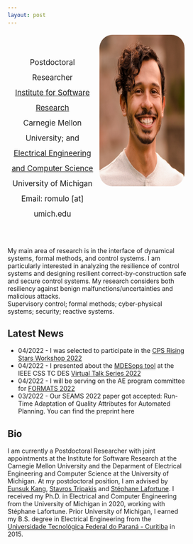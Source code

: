 ```yaml
---
layout: post
---
```


<link rel="stylesheet" href="https://cdn.jsdelivr.net/gh/jpswalsh/academicons@1/css/academicons.min.css">
<link rel="stylesheet" href="https://cdnjs.cloudflare.com/ajax/libs/font-awesome/4.7.0/css/font-awesome.min.css">

<style>
* {
  box-sizing: border-box;
}

/* Create two equal columns that floats next to each other */
.column {
  padding: 5px;
  float: left;
}
.left {
  width: 50%;
}

.right {
  width: 50%;
}
/* Clear floats after the columns */
.row:after {
  content: "";
  display: table;
  clear: both;
}
p.small {
  line-height: 2;
}

p.big {
  line-height: 1.8;
}


/*STRAVA DATA FROM https://www.frontendhero.dev/tutorial/strava-widget/*/
.strava-widget {
   float: left;
   width: 100%;
}
   .strava-stats {
      border-top: 1px solid #ccc;
      border-right: 1px solid #ccc;
   }
      .strava-stats .caption {
         background: #dbdada;
         font-weight: bold;
      }
         .strava-stats th,
         .strava-stats td {
            padding: 15px;
            border-left: 1px solid #ccc;
            border-bottom: 1px solid #ccc;
            width: calc(100% / 6)
         }
         .strava-stats .heading {
            background: #dbdadac7;
            font-weight: bold;
            text-align: center;
}


/*SOCIAL MEDIA BUTTONS*/

.sm_icon{
  width: 50px;
  /* the height is adjusted automatically*/
}
.ai {
  padding: 20px;
  font-size: 40px;
  width: 50px;
  text-align: center;
  text-decoration: none;
}

/* Add a hover effect if you want */
.ai:hover {
  opacity: 0.7;
}
.fa {
  padding: 20px;
  font-size:30px;
  width: 50px;
  text-align: center;
  text-decoration: none;
}

/* Add a hover effect if you want */
.fa:hover {
  opacity: 0.7;
}

img.rounded-corners {
  border-radius: 30px;
}


</style>

<div class="bio">
	<div class = "row">
		<div class = "column left" style="margin-top: 2em;">	
			<div class = "contact"> 
				<p class="small" style="font-size:17px;text-align:center">Postdoctoral Researcher<br>
				<a href = "https://www.isri.cmu.edu/">Institute for Software Research</a><br> Carnegie Mellon University; and<br>
				<a href = "https://ece.engin.umich.edu/">Electrical Engineering and Computer Science</a><br> University of Michigan<br>
        Email: romulo [at] umich.edu
        </p>
      </div>
      <div class = "icons" style="margin-top: -2em;margin-left: 4em">
        <!-- <a class="fa fa-envelope" href="mailto:romulo@umich.edu"></a> -->
        <a class="ai ai-google-scholar-square ai-3x" href="https://scholar.google.com/citations?user=IVN60_4AAAAJ&hl=en"></a>
        <a class="fa fa-github" href="https://github.com/romulo-goes"></a>
        <a class="fa fa-book" href="https://www.goodreads.com/user/show/126601317-romulo-meira-goes"></a>
			</div>
		</div>
		<div class = "column right">
			<div class = "img"><img src="/assets/images/rmg-2021.jpg" style="width:320px;height:340px;" class="rounded-corners"></div>
		</div>
	</div>
  

</div>

<div class = "Research">
	<p>
		My main area of research is in the interface of dynamical systems, formal methods, and control systems.
    I am particularly interested in analyzing the resilience of control systems and designing resilient correct-by-construction safe and secure control systems.
    My research considers both resiliency against benign malfunctions/uncertainties and malicious attacks.<br>
    Supervisory control; formal methods; cyber-physical systems; security; reactive systems.
</p>
</div>

<div class= "News">
	<h2>Latest News</h2>
  <ul>
  <li>04/2022 - I was selected to participate in the <a href = "https://cps-rising-stars2022.com/">CPS Rising Stars Workshop 2022</a></li>
  <li>04/2022 - I presented about the <a href = "https://gitlab.eecs.umich.edu/M-DES-tools/desops/">MDESops tool</a> at the IEEE CSS TC DES <a href = "http://ieeecss.org/tc/discrete-event-systems/talk-series-2022/">Virtual Talk Series 2022</a></li>
  <li>04/2022 -  I will be serving on the AE program committee for <a href = "https://conferences.ncl.ac.uk/formats2022/">FORMATS 2022</a></li>
  <li>03/2022 - Our SEAMS 2022 paper got accepted: Run-Time Adaptation of Quality Attributes for Automated Planning. You can find the preprint here</li>
</ul>
</div>

<!-- <div class= "Projects">
	<h2><a href = "{{ site.baseurl }}/projects">Projects</a></h2>
	<p><strong> Resilience against cyber-attacks in cyber-physical systems</strong></p>
	<p><strong> Robustness in discrete transition systems</strong></p>
	<p><strong> Privacy in dynamical systems</strong></p>
</div> -->

<div class = "Bio">
<h2>Bio</h2>
<p>
	I am currently a Postdoctoral Researcher with joint appointments at the Institute for Software Research at the Carnegie Mellon University and the Deparment of Electrical Engineering and Computer Science at the University of Michigan. 
	At my postdoctoral position, I am advised by <a href = "https://eskang.github.io/">Eunsuk Kang</a>, <a href = "https://www.khoury.northeastern.edu/people/stavros-tripakis/">Stavros Tripakis</a> and <a href = "https://wiki.eecs.umich.edu/stephane/index.php/Main_Page">Stéphane Lafortune</a>.
	I received my Ph.D. in Electrical and Computer Engineering from the University of Michigan in 2020, working with Stéphane Lafortune.
	Prior University of Michigan, I earned my B.S. degree in Electrical Engineering from the <a href = "http://portal.utfpr.edu.br/campus/curitiba">Universidade Tecnológica Federal do Paraná - Curitiba</a> in 2015.
</p>
</div>


<!-- 
<div class="strava-widget">
   <table class="strava-stats">
      <tr>
         <th class="caption" colspan="6">Weekly running stats</th>
      </tr>
      <tr>
         <td>Runs</td> 
         <td><strong><?php echo $all_run_totals['count']; ?></strong></td>
      </tr>
      <tr>
         <td>Distance</td> 
         <td><strong><?php echo $all_run_totals['distance']; ?></strong></td>
      </tr>
   </table>
</div> -->